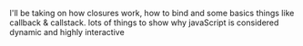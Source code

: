 I'll be taking on how closures work, how to bind and some basics things like callback & callstack.
lots of things to show why javaScript is considered dynamic and highly interactive
